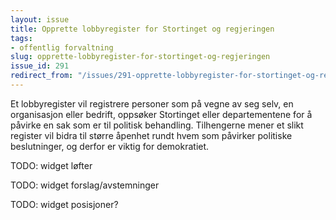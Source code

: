 ```yaml
---
layout: issue
title: Opprette lobbyregister for Stortinget og regjeringen
tags:
- offentlig forvaltning
slug: opprette-lobbyregister-for-stortinget-og-regjeringen
issue_id: 291
redirect_from: "/issues/291-opprette-lobbyregister-for-stortinget-og-regjeringen"
---
```


Et lobbyregister vil registrere  personer som på vegne av seg selv, en organisasjon eller bedrift, oppsøker Stortinget eller departementene for å påvirke en sak som er til politisk behandling. Tilhengerne mener et slikt register vil bidra til større åpenhet rundt hvem som påvirker politiske beslutninger, og derfor er viktig for demokratiet.

TODO: widget løfter

TODO: widget forslag/avstemninger

TODO: widget posisjoner?

